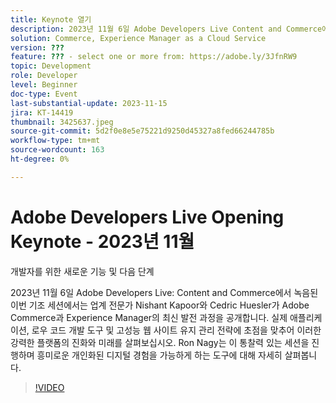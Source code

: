 ```yaml
---
title: Keynote 열기
description: 2023년 11월 6일 Adobe Developers Live Content and Commerce에서 녹화된 이번 기조 세션에서는 업계 전문가 Nishant Kapoor와 Cedric Huesler가 Adobe Commerce과 Experience Manager의 최신 발전 과정을 공개합니다. 실제 애플리케이션, 로우 코드 개발 도구 및 고성능 웹 사이트 유지 관리 전략에 초점을 맞추어 이러한 강력한 플랫폼의 진화와 미래를 살펴보십시오. Ron Nagy는 이 통찰력 있는 세션을 진행하며 흥미로운 개인화된 디지털 경험을 가능하게 하는 도구에 대해 자세히 살펴봅니다.
solution: Commerce, Experience Manager as a Cloud Service
version: ???
feature: ??? - select one or more from: https://adobe.ly/3JfnRW9
topic: Development
role: Developer
level: Beginner
doc-type: Event
last-substantial-update: 2023-11-15
jira: KT-14419
thumbnail: 3425637.jpeg
source-git-commit: 5d2f0e8e5e75221d9250d45327a8fed66244785b
workflow-type: tm+mt
source-wordcount: 163
ht-degree: 0%

---
```



# Adobe Developers Live Opening Keynote - 2023년 11월

개발자를 위한 새로운 기능 및 다음 단계

2023년 11월 6일 Adobe Developers Live: Content and Commerce에서 녹음된 이번 기조 세션에서는 업계 전문가 Nishant Kapoor와 Cedric Huesler가 Adobe Commerce과 Experience Manager의 최신 발전 과정을 공개합니다. 실제 애플리케이션, 로우 코드 개발 도구 및 고성능 웹 사이트 유지 관리 전략에 초점을 맞추어 이러한 강력한 플랫폼의 진화와 미래를 살펴보십시오. Ron Nagy는 이 통찰력 있는 세션을 진행하며 흥미로운 개인화된 디지털 경험을 가능하게 하는 도구에 대해 자세히 살펴봅니다.

>[!VIDEO](https://video.tv.adobe.com/v/3425637/?learn=on)
